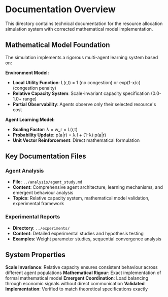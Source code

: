 # Documentation Overview

This directory contains technical documentation for the resource allocation simulation system with corrected mathematical model implementation.

## Mathematical Model Foundation

The simulation implements a rigorous multi-agent learning system based on:

**Environment Model:**
- **Local Utility Function**: L(r,t) = 1 (no congestion) or exp(1-x/c) (congestion penalty)
- **Relative Capacity System**: Scale-invariant capacity specification (0.0-1.0+ range)
- **Partial Observability**: Agents observe only their selected resource's cost

**Agent Learning Model:**
- **Scaling Factor**: λ = w_r × L(r,t)
- **Probability Update**: p(a|r) = λ·I + (1-λ)·p(a|r)
- **Unit Vector Reinforcement**: Direct mathematical formulation

## Key Documentation Files

### Agent Analysis
- **File**: `../analysis/agent_study.md`
- **Content**: Comprehensive agent architecture, learning mechanisms, and emergent behaviour analysis
- **Topics**: Relative capacity system, mathematical model validation, experimental framework

### Experimental Reports
- **Directory**: `../experiments/`
- **Content**: Detailed experimental studies and hypothesis testing
- **Examples**: Weight parameter studies, sequential convergence analysis

## System Properties

**Scale Invariance**: Relative capacity ensures consistent behaviour across different agent populations
**Mathematical Rigour**: Exact implementation of formal mathematical model
**Emergent Coordination**: Load balancing through economic signals without direct communication
**Validated Implementation**: Verified to match theoretical specifications exactly 